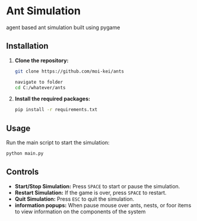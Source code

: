 # Ant Simulation

agent based ant simulation built using pygame

## Installation


1. **Clone the repository:**

    ```bash
    git clone https://github.com/moi-kei/ants
    ```
    ```bash
    navigate to folder
    cd C:/whatever/ants
2. **Install the required packages:**

    ```bash
    pip install -r requirements.txt
    ```

## Usage

Run the main script to start the simulation:

```bash
python main.py
```
## Controls

- **Start/Stop Simulation:** Press `SPACE` to start or pause the simulation.
- **Restart Simulation:** If the game is over, press `SPACE` to restart.
- **Quit Simulation:** Press `ESC` to quit the simulation.
- **information popups:** When pause mouse over ants, nests, or foor items to view information on the components of the system
